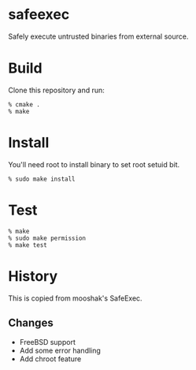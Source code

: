 # safeexec

Safely execute untrusted binaries from external source.

# Build

Clone this repository and run:

```
% cmake .
% make
```

# Install

You'll need root to install binary to set root setuid bit.

```
% sudo make install
```

# Test

```
% make
% sudo make permission
% make test
```

# History

This is copied from mooshak's SafeExec.

## Changes

* FreeBSD support
* Add some error handling
* Add chroot feature
